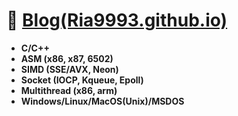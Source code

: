 # 🔭 [Blog(Ria9993.github.io)](https://ria9993.github.io/)
+ **C/C++**
+ **ASM (x86, x87, 6502)**
+ **SIMD (SSE/AVX, Neon)**
+ **Socket (IOCP, Kqueue, Epoll)**
+ **Multithread (x86, arm)**
+ **Windows/Linux/MacOS(Unix)/MSDOS**
<!--
**Ria9993/Ria9993** is a ✨ _special_ ✨ repository because its `README.md` (this file) appears on your GitHub profile.

Here are some ideas to get you started:

- 🔭 I’m currently working on ...
- 🌱 I’m currently learning ...
- 👯 I’m looking to collaborate on ...
- 🤔 I’m looking for help with ...
- 💬 Ask me about ...
- 📫 How to reach me: ...
- 😄 Pronouns: ...
- ⚡ Fun fact: ...
-->
